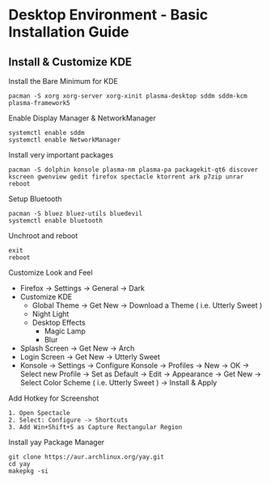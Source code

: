 # Desktop Environment - Basic Installation Guide

## Install & Customize KDE

Install the Bare Minimum for KDE

    pacman -S xorg xorg-server xorg-xinit plasma-desktop sddm sddm-kcm plasma-framework5
  
Enable Display Manager & NetworkManager

    systemctl enable sddm
    systemctl enable NetworkManager

Install very important packages

    pacman -S dolphin konsole plasma-nm plasma-pa packagekit-qt6 discover kscreen gwenview gedit firefox spectacle ktorrent ark p7zip unrar
    reboot
  
Setup Bluetooth

    pacman -S bluez bluez-utils bluedevil
    systemctl enable bluetooth

Unchroot and reboot

    exit
    reboot

Customize Look and Feel

- Firefox -> Settings -> General -> Dark
- Customize KDE
    - Global Theme -> Get New -> Download a Theme ( i.e. Utterly Sweet )
    - Night Light
    - Desktop Effects
        - Magic Lamp
        - Blur
- Splash Screen -> Get New -> Arch
- Login Screen -> Get New -> Utterly Sweet
- Konsole -> Settings -> Configure Konsole -> Profiles -> New -> OK -> Select new Profile -> Set as Default -> Edit -> Appearance -> Get New -> Select Color Scheme ( i.e. Utterly Sweet ) -> Install & Apply 

Add Hotkey for Screenshot

    1. Open Spectacle
    2. Select: Configure -> Shortcuts
    3. Add Win+Shift+S as Capture Rectangular Region

Install yay Package Manager

    git clone https://aur.archlinux.org/yay.git
    cd yay
    makepkg -si

